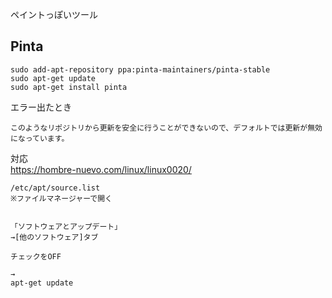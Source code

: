 ペイントっぽいツール

## Pinta  
```
sudo add-apt-repository ppa:pinta-maintainers/pinta-stable
sudo apt-get update
sudo apt-get install pinta
```

エラー出たとき
```
このようなリポジトリから更新を安全に行うことができないので、デフォルトでは更新が無効になっています。
```
対応  
https://hombre-nuevo.com/linux/linux0020/
```
/etc/apt/source.list
※ファイルマネージャーで開く


「ソフトウェアとアップデート」
→[他のソフトウェア]タブ

チェックをOFF

→
apt-get update
```

